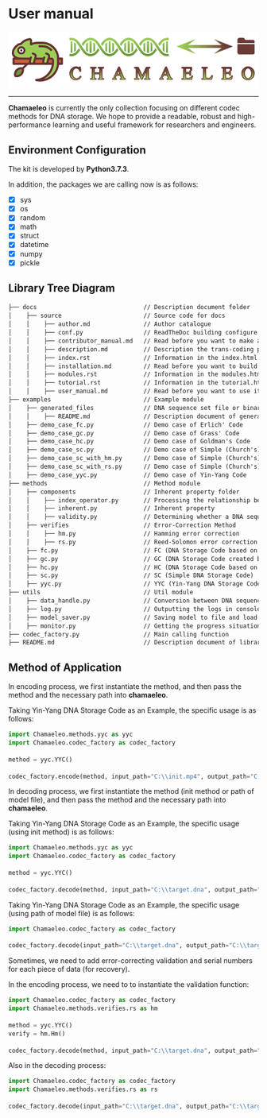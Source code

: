 User manual
===========

![logo](_static/logo.png)


---

**Chamaeleo** is currently the only collection focusing on different codec methods for DNA storage.
We hope to provide a readable, robust and high-performance learning and useful framework for researchers and engineers.

## Environment Configuration
The kit is developed by **Python3.7.3**.

In addition, the packages we are calling now is as follows:

- [x] sys
- [x] os
- [x] random
- [x] math
- [x] struct
- [x] datetime
- [x] numpy
- [x] pickle

## Library Tree Diagram
```html
├── docs                              // Description document folder
│    ├── source                       // Source code for docs
│    │    ├── author.md               // Author catalogue
│    │    ├── conf.py                 // ReadTheDoc building configure
│    │    ├── contributor_manual.md   // Read before you want to make a contribution
│    │    ├── description.md          // Description the trans-coding process
│    │    ├── index.rst               // Information in the index.html
│    │    ├── installation.md         // Read before you want to build it
│    │    ├── modules.rst             // Information in the modules.html
│    │    ├── tutorial.rst            // Information in the tutorial.html
│    │    ├── user_manual.md          // Read before you want to use it
├── examples                          // Example module
│    ├── generated_files              // DNA sequence set file or binary file generated in the test
│    │    ├── README.md               // Description document of generated files and the above folder
│    ├── demo_case_fc.py              // Demo case of Erlich' Code
│    ├── demo_case_gc.py              // Demo case of Grass' Code
│    ├── demo_case_hc.py              // Demo case of Goldman's Code
│    ├── demo_case_sc.py              // Demo case of Simple (Church's) Code
│    ├── demo_case_sc_with_hm.py      // Demo case of Simple (Church's) Code with Hamming Code
│    ├── demo_case_sc_with_rs.py      // Demo case of Simple (Church's) Code with Reed-Solomon Code
│    ├── demo_case_yyc.py             // Demo case of Yin-Yang Code
├── methods                           // Method module
│    ├── components                   // Inherent property folder
│    │    ├── index_operator.py       // Processing the relationship between index and data
│    │    ├── inherent.py             // Inherent property
│    │    ├── validity.py             // Determining whether a DNA sequence is easy or not for sequencing and synthesis
│    ├── verifies                     // Error-Correction Method
│    │    ├── hm.py                   // Hamming error correction
│    │    ├── rs.py                   // Reed-Solomon error correction
│    ├── fc.py                        // FC (DNA Storage Code based on Fountain code, created by Erlich et. al)
│    ├── gc.py                        // GC (DNA Storage Code created by Grass)
│    ├── hc.py                        // HC (DNA Storage Code based on Huffman code)
│    ├── sc.py                        // SC (Simple DNA Storage Code)
│    ├── yyc.py                       // YYC (Yin-Yang DNA Storage Code)
├── utils                             // Util module
│    ├── data_handle.py               // Conversion between DNA sequences and binary document
│    ├── log.py                       // Outputting the logs in console
│    ├── model_saver.py               // Saving model to file and load model from file
│    ├── monitor.py                   // Getting the progress situation and the time left
├── codec_factory.py                  // Main calling function
├── README.md                         // Description document of library
```

## Method of Application
In encoding process, we first instantiate the method, and then pass the method and the necessary path into **chamaeleo**.

Taking Yin-Yang DNA Storage Code as an Example, the specific usage is as follows:

```python
import Chamaeleo.methods.yyc as yyc
import Chamaeleo.codec_factory as codec_factory

method = yyc.YYC()

codec_factory.encode(method, input_path="C:\\init.mp4", output_path="C:\\target.dna", model_path="C:\\yyc.pkl")
```

In decoding process, we first instantiate the method (init method or path of model file), and then pass the method and the necessary path into **chamaeleo**.

Taking Yin-Yang DNA Storage Code as an Example, the specific usage (using init method) is as follows:

```python
import Chamaeleo.methods.yyc as yyc
import Chamaeleo.codec_factory as codec_factory

method = yyc.YYC()

codec_factory.decode(method, input_path="C:\\target.dna", output_path="C:\\target.mp4")
```

Taking Yin-Yang DNA Storage Code as an Example, the specific usage (using path of model file) is as follows:

```python
import Chamaeleo.codec_factory as codec_factory

codec_factory.decode(input_path="C:\\target.dna", output_path="C:\\target.mp4", model_path="C:\\yyc.pkl")
```

Sometimes, we need to add error-correcting validation and serial numbers for each piece of data (for recovery).

In the encoding process, we need to to instantiate the validation function:

```python
import Chamaeleo.codec_factory as codec_factory
import Chamaeleo.methods.verifies.rs as hm

method = yyc.YYC()
verify = hm.Hm()

codec_factory.decode(method, input_path="C:\\target.dna", output_path="C:\\target.mp4", model_path="C:\\yyc+hm.pkl", verify=verify, need_index=True)
```

Also in the decoding process:

```python
import Chamaeleo.codec_factory as codec_factory
import Chamaeleo.methods.verifies.rs as rs

codec_factory.decode(input_path="C:\\target.dna", output_path="C:\\target.mp4", model_path="C:\\yyc+hm.pkl", has_index=True)
```
